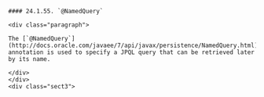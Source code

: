     #### 24.1.55. `@NamedQuery`

    <div class="paragraph">

    The [`@NamedQuery`](http://docs.oracle.com/javaee/7/api/javax/persistence/NamedQuery.html) annotation is used to specify a JPQL query that can be retrieved later by its name.

    </div>
    </div>
    <div class="sect3">